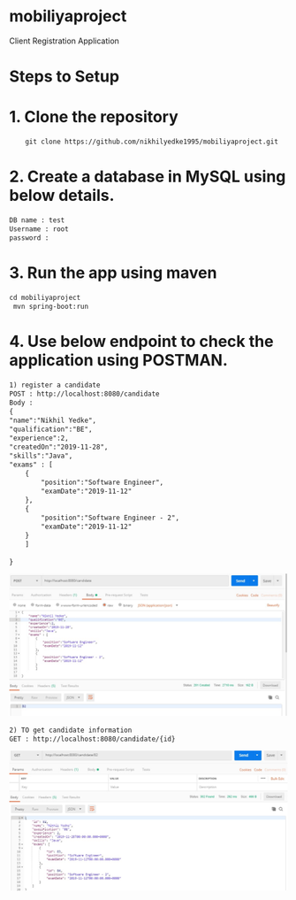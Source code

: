 # mobiliyaproject
Client Registration Application

# Steps to Setup

# 1. Clone the repository

    	git clone https://github.com/nikhilyedke1995/mobiliyaproject.git
  
# 2. Create a database in MySQL using below details.
  	DB name : test
  	Username : root
  	password : 
  
# 3. Run the app using maven 

  	cd mobiliyaproject
 	 mvn spring-boot:run

# 4. Use below endpoint to check the application using POSTMAN.

  	1) register a candidate 
  	POST : http://localhost:8080/candidate
  	Body : 
  	{
	"name":"Nikhil Yedke",
	"qualification":"BE",
	"experience":2,
	"createdOn":"2019-11-28",
	"skills":"Java",
	"exams" : [
		{
			"position":"Software Engineer",
			"examDate":"2019-11-12"
		},
		{
			"position":"Software Engineer - 2",
			"examDate":"2019-11-12"
		}
		]
	
	}
	
![register image](https://github.com/nikhilyedke1995/mobiliyaproject/blob/master/images/candidatesave.png)

	2) TO get candidate information
	GET : http://localhost:8080/candidate/{id}
![fetch image](https://github.com/nikhilyedke1995/mobiliyaproject/blob/master/images/fetchcandidate.png)
	

